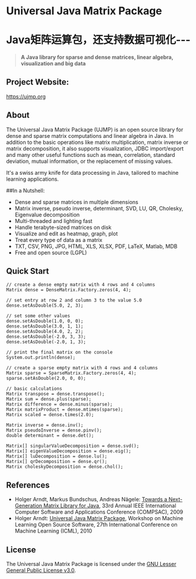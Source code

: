 # Universal Java Matrix Package
# Java矩阵运算包，还支持数据可视化---
> #### A Java library for sparse and dense matrices, linear algebra, visualization and big data

## Project Website: 

https://ujmp.org

## About

The Universal Java Matrix Package (UJMP) is an open source library for dense and sparse matrix computations and linear algebra in Java. In addition to the basic operations like matrix multiplication, matrix inverse or matrix decomposition, it also supports visualization, JDBC import/export and many other useful functions such as mean, correlation, standard deviation, mutual information, or the replacement of missing values.

It's a swiss army knife for data processing in Java, tailored to machine learning applications.

##In a Nutshell:

- Dense and sparse matrices in multiple dimensions
- Matrix inverse, pseudo inverse, determinant, SVD, LU, QR, Cholesky, Eigenvalue decomposition
- Multi-threaded and lighting fast
- Handle terabyte-sized matrices on disk
- Visualize and edit as heatmap, graph, plot
- Treat every type of data as a matrix
- TXT, CSV, PNG, JPG, HTML, XLS, XLSX, PDF, LaTeX, Matlab, MDB
- Free and open source (LGPL)

## Quick Start

```
// create a dense empty matrix with 4 rows and 4 columns
Matrix dense = DenseMatrix.Factory.zeros(4, 4);

// set entry at row 2 and column 3 to the value 5.0
dense.setAsDouble(5.0, 2, 3);

// set some other values
dense.setAsDouble(1.0, 0, 0);
dense.setAsDouble(3.0, 1, 1);
dense.setAsDouble(4.0, 2, 2);
dense.setAsDouble(-2.0, 3, 3);
dense.setAsDouble(-2.0, 1, 3);

// print the final matrix on the console
System.out.println(dense);

// create a sparse empty matrix with 4 rows and 4 columns
Matrix sparse = SparseMatrix.Factory.zeros(4, 4);
sparse.setAsDouble(2.0, 0, 0);

// basic calculations
Matrix transpose = dense.transpose();
Matrix sum = dense.plus(sparse);
Matrix difference = dense.minus(sparse);
Matrix matrixProduct = dense.mtimes(sparse);
Matrix scaled = dense.times(2.0);

Matrix inverse = dense.inv();
Matrix pseudoInverse = dense.pinv();
double determinant = dense.det();

Matrix[] singularValueDecomposition = dense.svd();
Matrix[] eigenValueDecomposition = dense.eig();
Matrix[] luDecomposition = dense.lu();
Matrix[] qrDecomposition = dense.qr();
Matrix choleskyDecomposition = dense.chol();
```

## References

- Holger Arndt, Markus Bundschus, Andreas Nägele: [Towards a Next-Generation Matrix Library for Java](https://holger-arndt.de/library/COMPSAC2009-ujmp-draft.pdf), 33rd Annual IEEE International Computer Software and Applications Conference (COMPSAC), 2009
- Holger Arndt: [Universal Java Matrix Package](https://holger-arndt.de/library/MLOSS2010.pdf), Workshop on Machine Learning Open Source Software, 27th International Conference on Machine Learning (ICML), 2010


## License

The Universal Java Matrix Package is licensed under the [GNU Lesser General Public License v3.0](http://www.gnu.org/licenses/lgpl-3.0.en.html).
